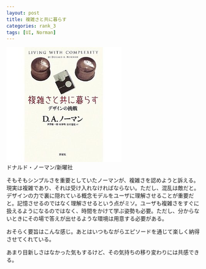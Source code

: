 ```yaml
---
layout: post
title: 複雑さと共に暮らす
categories: rank_3
tags: [UI, Norman]
---
```



<div class="book"><div class="book_image"><a href="http://www.amazon.co.jp/dp/4788512475"><img src="/images/living_with_complexity.jpg"></img></a></div><div class="book_info">ドナルド・ノーマン/新曜社</div><div class="clear"></div></div>

そもそもシンプルさを重要としていたノーマンが、複雑さを認めようと訴える。現実は複雑であり、それは受け入れなければならない。ただし、混乱は敵だと。デザインの力で裏に隠れている概念モデルをユーザに理解させることが重要だと。記憶させるのではなく理解させるという点がミソ。ユーザも複雑さをすぐに扱えるようになるのではなく、時間をかけて学ぶ姿勢も必要。ただし、分からないときにその場で答えが出せるような環境は用意する必要がある。 

おそらく要旨はこんな感じ。あとはいつもながらエピソードを通じて楽しく納得させてくれている。 

あまり目新しさはなかった気もするけど、その気持ちの移り変わりには共感できる。
